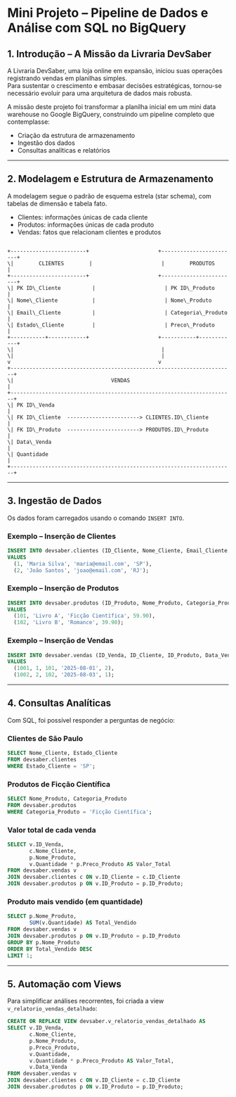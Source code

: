 
# Mini Projeto – Pipeline de Dados e Análise com SQL no BigQuery  

## 1. Introdução – A Missão da Livraria DevSaber  

A Livraria DevSaber, uma loja online em expansão, iniciou suas operações registrando vendas em planilhas simples.  
Para sustentar o crescimento e embasar decisões estratégicas, tornou-se necessário evoluir para uma arquitetura de dados mais robusta.  

A missão deste projeto foi transformar a planilha inicial em um mini data warehouse no Google BigQuery, construindo um pipeline completo que contemplasse:  

- Criação da estrutura de armazenamento  
- Ingestão dos dados  
- Consultas analíticas e relatórios  

---

## 2. Modelagem e Estrutura de Armazenamento  

A modelagem segue o padrão de esquema estrela (star schema), com tabelas de dimensão e tabela fato.  

- Clientes: informações únicas de cada cliente  
- Produtos: informações únicas de cada produto  
- Vendas: fatos que relacionam clientes e produtos  

```

+------------------------+                      +------------------------+
\|        CLIENTES        |                      |        PRODUTOS        |
+------------------------+                      +------------------------+
\| PK ID\_Cliente          |                      | PK ID\_Produto          |
\| Nome\_Cliente           |                      | Nome\_Produto           |
\| Email\_Cliente          |                      | Categoria\_Produto      |
\| Estado\_Cliente         |                      | Preco\_Produto          |
+-----------+------------+                      +-----------+------------+
\|                                               |
\|                                               |
v                                               v
+-----------------------------------------------------------------------+
\|                               VENDAS                                  |
+-----------------------------------------------------------------------+
\| PK ID\_Venda                                                           |
\| FK ID\_Cliente  -----------------------> CLIENTES.ID\_Cliente           |
\| FK ID\_Produto  -----------------------> PRODUTOS.ID\_Produto           |
\| Data\_Venda                                                            |
\| Quantidade                                                            |
+-----------------------------------------------------------------------+

````

---

## 3. Ingestão de Dados  

Os dados foram carregados usando o comando `INSERT INTO`.  

### Exemplo – Inserção de Clientes  
```sql
INSERT INTO devsaber.clientes (ID_Cliente, Nome_Cliente, Email_Cliente, Estado_Cliente)
VALUES 
  (1, 'Maria Silva', 'maria@email.com', 'SP'),
  (2, 'João Santos', 'joao@email.com', 'RJ');
````

### Exemplo – Inserção de Produtos

```sql
INSERT INTO devsaber.produtos (ID_Produto, Nome_Produto, Categoria_Produto, Preco_Produto)
VALUES
  (101, 'Livro A', 'Ficção Científica', 59.90),
  (102, 'Livro B', 'Romance', 39.90);
```

### Exemplo – Inserção de Vendas

```sql
INSERT INTO devsaber.vendas (ID_Venda, ID_Cliente, ID_Produto, Data_Venda, Quantidade)
VALUES
  (1001, 1, 101, '2025-08-01', 2),
  (1002, 2, 102, '2025-08-03', 1);
```

---

## 4. Consultas Analíticas

Com SQL, foi possível responder a perguntas de negócio:

### Clientes de São Paulo

```sql
SELECT Nome_Cliente, Estado_Cliente
FROM devsaber.clientes
WHERE Estado_Cliente = 'SP';
```

### Produtos de Ficção Científica

```sql
SELECT Nome_Produto, Categoria_Produto
FROM devsaber.produtos
WHERE Categoria_Produto = 'Ficção Científica';
```

### Valor total de cada venda

```sql
SELECT v.ID_Venda,
       c.Nome_Cliente,
       p.Nome_Produto,
       v.Quantidade * p.Preco_Produto AS Valor_Total
FROM devsaber.vendas v
JOIN devsaber.clientes c ON v.ID_Cliente = c.ID_Cliente
JOIN devsaber.produtos p ON v.ID_Produto = p.ID_Produto;
```

### Produto mais vendido (em quantidade)

```sql
SELECT p.Nome_Produto,
       SUM(v.Quantidade) AS Total_Vendido
FROM devsaber.vendas v
JOIN devsaber.produtos p ON v.ID_Produto = p.ID_Produto
GROUP BY p.Nome_Produto
ORDER BY Total_Vendido DESC
LIMIT 1;
```

---

## 5. Automação com Views

Para simplificar análises recorrentes, foi criada a view `v_relatorio_vendas_detalhado`:

```sql
CREATE OR REPLACE VIEW devsaber.v_relatorio_vendas_detalhado AS
SELECT v.ID_Venda,
       c.Nome_Cliente,
       p.Nome_Produto,
       p.Preco_Produto,
       v.Quantidade,
       v.Quantidade * p.Preco_Produto AS Valor_Total,
       v.Data_Venda
FROM devsaber.vendas v
JOIN devsaber.clientes c ON v.ID_Cliente = c.ID_Cliente
JOIN devsaber.produtos p ON v.ID_Produto = p.ID_Produto;
```


